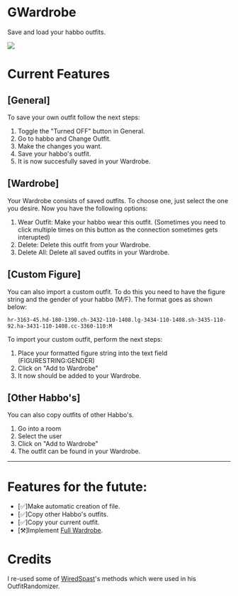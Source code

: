 # GWardrobe
 Save and load your habbo outfits.
 
![](https://user-images.githubusercontent.com/88944709/135723663-44c8366d-3dee-41dc-93ba-1f42a8ab2488.png)


# Current Features
## [General]

To save your own outfit follow the next steps:
 1. Toggle the "Turned OFF" button in General.
 2. Go to habbo and Change Outfit.
 3. Make the changes you want.
 4. Save your habbo's outfit.
 5. It is now succesfully saved in your Wardrobe.


## [Wardrobe]

Your Wardrobe consists of saved outfits. To choose one, just select the one you desire. Now you have the following options:
 1. Wear Outfit: Make your habbo wear this outfit. (Sometimes you need to click multiple times on this button as the connection sometimes gets interupted)
 2. Delete: Delete this outfit from your Wardrobe.
 3. Delete All: Delete all saved outfits in your Wardrobe.

## [Custom Figure]

You can also import a custom outfit. To do this you need to have the figure string and the gender of your habbo (M/F). The format goes as shown below:
```
hr-3163-45.hd-180-1390.ch-3432-110-1408.lg-3434-110-1408.sh-3435-110-92.ha-3431-110-1408.cc-3360-110:M
```
To import your custom outfit, perform the next steps:
 1. Place your formatted figure string into the text field (FIGURESTRING:GENDER)
 2. Click on "Add to Wardrobe"
 3. It now should be added to your Wardrobe.

## [Other Habbo's]

 You can also copy outfits of other Habbo's.
 1. Go into a room
 2. Select the user
 3. Click on "Add to Wardrobe"
 4. The outfit can be found in your Wardrobe.

-------------------------------------------------------------------------------------
# Features for the futute:
 - [✅]Make automatic creation of file. 
 - [✅]Copy other Habbo's outfits.
 - [✅]Copy your current outfit.
 - [⚒]Implement [Full Wardrobe](https://github.com/WiredSpast/FullWardrobe).

# Credits

I re-used some of [WiredSpast](https://github.com/WiredSpast)'s methods which were used in his OutfitRandomizer. 
